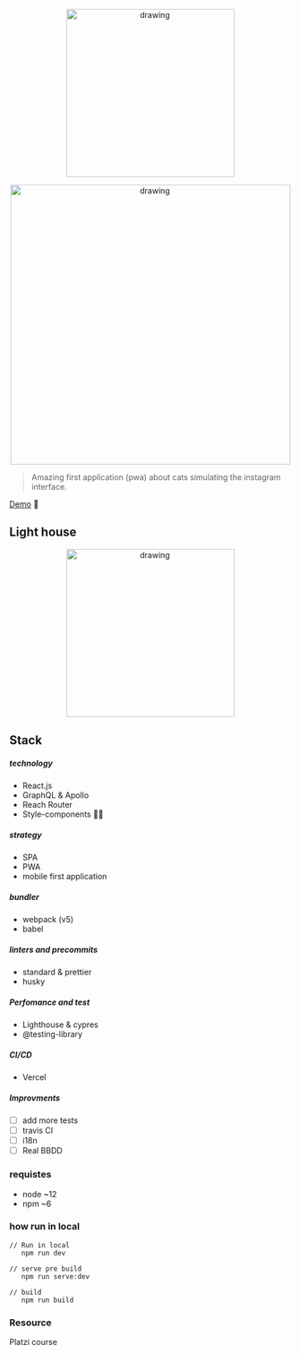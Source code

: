 
<p align="center">
<img algin="center" src="https://res.cloudinary.com/kappys/image/upload/v1631628667/petgram/readme/oie_j6SySfbtEJxo_q21nfe.png" alt="drawing" width="300"/>
</p>

<p align="center">
<img src="https://res.cloudinary.com/kappys/image/upload/v1631624764/petgram/readme/login_uxb28p.png" alt="drawing" width="500"/>
</p>

> Amazing first application (pwa) about cats simulating the instagram interface.



[Demo](petgram-kappys1.vercel.app/) 🐶

## Light house
<p align="center">
<img src="https://res.cloudinary.com/kappys/image/upload/v1631631605/petgram/readme/Captura_de_pantalla_2021-09-14_a_las_16.58.52_yl0gtn.png" alt="drawing" width="300"/>
</p>

## Stack

##### technology
- React.js
- GraphQL & Apollo
- Reach Router
- Style-components 💅🏽

##### strategy 
- SPA
- PWA
- mobile first application

##### bundler
  - webpack (v5)
  - babel

##### linters and precommits
- standard & prettier
- husky
##### Perfomance and test
- Lighthouse & cypres
- @testing-library
##### CI/CD 
- Vercel
##### Improvments
- [ ] add more tests
- [ ] travis CI
- [ ] i18n
- [ ] Real BBDD
### requistes
- node ~12
- npm ~6
### how run in local
```node
// Run in local
   npm run dev

// serve pre build
   npm run serve:dev

// build
   npm run build
```

### Resource
Platzi course
